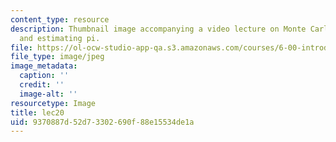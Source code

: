 ```yaml
---
content_type: resource
description: Thumbnail image accompanying a video lecture on Monte Carlo simulations
  and estimating pi.
file: https://ol-ocw-studio-app-qa.s3.amazonaws.com/courses/6-00-introduction-to-computer-science-and-programming-fall-2008/9370887d52d73302690f88e15534de1a_lec20.jpg
file_type: image/jpeg
image_metadata:
  caption: ''
  credit: ''
  image-alt: ''
resourcetype: Image
title: lec20
uid: 9370887d-52d7-3302-690f-88e15534de1a
---
```

